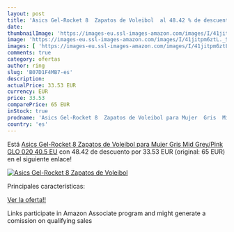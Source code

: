```yaml
---
layout: post
title: 'Asics Gel-Rocket 8  Zapatos de Voleibol  al 48.42 % de descuento'
date: 
thumbnailImage: 'https://images-eu.ssl-images-amazon.com/images/I/41jitpm6ztL._SL200_.jpg'
image: 'https://images-eu.ssl-images-amazon.com/images/I/41jitpm6ztL._SL200_.jpg'
images: [ 'https://images-eu.ssl-images-amazon.com/images/I/41jitpm6ztL._SL200_.jpg' ]
comments: true
category: ofertas
author: ring
slug: 'B07D1F4MB7-es'
description:
actualPrice: 33.53 EUR
currency: EUR
price: 33.53
comparePrice: 65 EUR
inStock: true
prodname: 'Asics Gel-Rocket 8  Zapatos de Voleibol para Mujer  Gris  Mid Grey/Pink GLO 020   40.5 EU'
country: 'es'
---
```


Está [Asics Gel-Rocket 8  Zapatos de Voleibol para Mujer  Gris  Mid Grey/Pink GLO 020   40.5 EU](https://www.amazon.es/dp/B07D1F4MB7/?tag=tolees-21) con 48.42 de descuento por 33.53 EUR (original: 65 EUR) en el siguiente enlace!

[![Asics Gel-Rocket 8  Zapatos de Voleibol ](https://images-eu.ssl-images-amazon.com/images/I/41jitpm6ztL._SL200_.jpg)](https://www.amazon.es/dp/B07D1F4MB7/?tag=tolees-21)

Principales características:


[Ver la oferta!!](https://www.amazon.es/dp/B07D1F4MB7/?tag=tolees-21)

Links participate in Amazon Associate program and might generate a comission on qualifying sales


